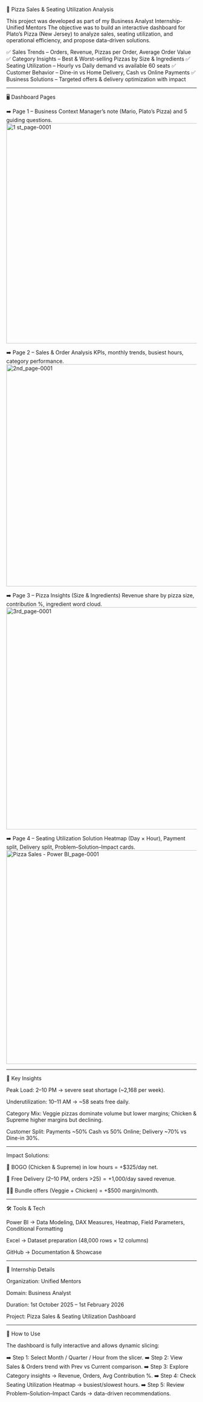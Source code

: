 🍕 Pizza Sales & Seating Utilization Analysis

This project was developed as part of my Business Analyst Internship-Unified Mentors
The objective was to build an interactive dashboard for Plato’s Pizza (New Jersey) to analyze sales, seating utilization, and operational efficiency, and propose data-driven solutions.

✅ Sales Trends – Orders, Revenue, Pizzas per Order, Average Order Value
✅ Category Insights – Best & Worst-selling Pizzas by Size & Ingredients
✅ Seating Utilization – Hourly vs Daily demand vs available 60 seats
✅ Customer Behavior – Dine-in vs Home Delivery, Cash vs Online Payments
✅ Business Solutions – Targeted offers & delivery optimization with impact

---

🖥️ Dashboard Pages

➡️ Page 1 – Business Context
Manager’s note (Mario, Plato’s Pizza) and 5 guiding questions.
<img width="1158" height="583" alt="1 st_page-0001" src="https://github.com/user-attachments/assets/139a98dc-302a-4abd-a14e-10821348ee68" />

➡️ Page 2 – Sales & Order Analysis
KPIs, monthly trends, busiest hours, category performance.
<img width="1157" height="588" alt="2nd_page-0001" src="https://github.com/user-attachments/assets/d5772149-4c50-4da2-8f42-d1505805a5d6" />

➡️ Page 3 – Pizza Insights (Size & Ingredients)
Revenue share by pizza size, contribution %, ingredient word cloud.
<img width="1153" height="588" alt="3rd_page-0001" src="https://github.com/user-attachments/assets/3659cf8e-46a8-48ab-832d-4de85d3d0bfc" />


➡️ Page 4 – Seating Utilization Solution
Heatmap (Day × Hour), Payment split, Delivery split, Problem–Solution–Impact cards.
<img width="1120" height="566" alt="Pizza Sales - Power BI_page-0001" src="https://github.com/user-attachments/assets/b4721497-b41d-4c1f-8d01-3efdd73bf6a8" />

---

🎯 Key Insights

Peak Load: 2–10 PM → severe seat shortage (~2,168 per week).

Underutilization: 10–11 AM → ~58 seats free daily.

Category Mix: Veggie pizzas dominate volume but lower margins; Chicken & Supreme higher margins but declining.

Customer Split: Payments ~50% Cash vs 50% Online; Delivery ~70% vs Dine-in 30%.

---

Impact Solutions:

🎯 BOGO (Chicken & Supreme) in low hours = +$325/day net.

🚚 Free Delivery (2–10 PM, orders >$25) = +$1,000/day saved revenue.

🥗🍗 Bundle offers (Veggie + Chicken) = +$500 margin/month.

---

🛠️ Tools & Tech

Power BI → Data Modeling, DAX Measures, Heatmap, Field Parameters, Conditional Formatting

Excel → Dataset preparation (48,000 rows × 12 columns)

GitHub → Documentation & Showcase

---

📌 Internship Details

Organization: Unified Mentors

Domain: Business Analyst 

Duration: 1st October 2025 – 1st February 2026

Project: Pizza Sales & Seating Utilization Dashboard

---

🚀 How to Use

The dashboard is fully interactive and allows dynamic slicing:

➡️ Step 1: Select Month / Quarter / Hour from the slicer.
➡️ Step 2: View Sales & Orders trend with Prev vs Current comparison.
➡️ Step 3: Explore Category insights → Revenue, Orders, Avg Contribution %.
➡️ Step 4: Check Seating Utilization Heatmap → busiest/slowest hours.
➡️ Step 5: Review Problem–Solution–Impact Cards → data-driven recommendations.
